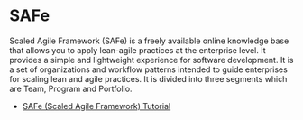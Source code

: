 # SAFe

Scaled Agile Framework (SAFe) is a freely available online knowledge base that allows you to apply lean-agile practices at the enterprise level. It provides a simple and lightweight experience for software development. It is a set of organizations and workflow patterns intended to guide enterprises for scaling lean and agile practices. It is divided into three segments which are Team, Program and Portfolio.

- [SAFe (Scaled Agile Framework) Tutorial](https://www.guru99.com/scaled-agile-framework.html)